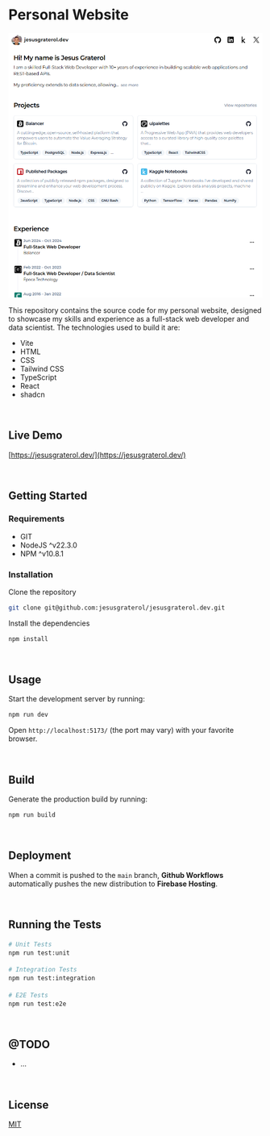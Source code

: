 # Personal Website

![Jesus Graterol](./readme-assets/screenshot-01.png)

This repository contains the source code for my personal website, designed to showcase my skills and experience as a full-stack web developer and data scientist. The technologies used to build it are:

- Vite
- HTML
- CSS
- Tailwind CSS
- TypeScript
- React
- shadcn




<br/>

## Live Demo

[https://jesusgraterol.dev/](https://jesusgraterol.dev/)




<br/>

## Getting Started

### Requirements

- GIT
- NodeJS ^v22.3.0
- NPM ^v10.8.1

### Installation

Clone the repository

```bash
git clone git@github.com:jesusgraterol/jesusgraterol.dev.git
```

Install the dependencies

```bash
npm install
```



<br/>

## Usage

Start the development server by running:

```bash
npm run dev
```

Open `http://localhost:5173/` (the port may vary) with your favorite browser.




<br/>

## Build

Generate the production build by running:

```bash
npm run build
```


<br/>

## Deployment

When a commit is pushed to the `main` branch, **Github Workflows** automatically pushes the new
distribution to **Firebase Hosting**.




<br/>

## Running the Tests

```bash
# Unit Tests
npm run test:unit

# Integration Tests
npm run test:integration

# E2E Tests
npm run test:e2e
```




<br/>

## @TODO

- ...




<br/>

## License

[MIT](https://choosealicense.com/licenses/mit/)
